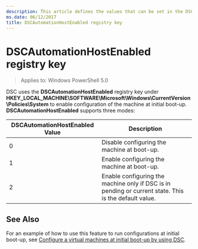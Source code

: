 ```yaml
---
description: This article defines the values that can be set in the DSCAutomationHostEnabled registry key
ms.date: 06/12/2017
title: DSCAutomationHostEnabled registry key
---
```

# DSCAutomationHostEnabled registry key

> Applies to: Windows PowerShell 5.0

DSC uses the **DSCAutomationHostEnabled** registry key under
**HKEY_LOCAL_MACHINE\SOFTWARE\Microsoft\Windows\CurrentVersion\Policies\System** to enable
configuration of the machine at initial boot-up. **DSCAutomationHostEnabled** supports three modes:

| DSCAutomationHostEnabled Value |                                              Description                                              |
| ------------------------------ | ----------------------------------------------------------------------------------------------------- |
| 0                              | Disable configuring the machine at boot-up.                                                           |
| 1                              | Enable configuring the machine at boot-up.                                                            |
| 2                              | Enable configuring the machine only if DSC is in pending or current state. This is the default value. |

## See Also

For an example of how to use this feature to run configurations at initial boot-up, see
[Configure a virtual machines at initial boot-up by using DSC](bootstrapDsc.md).

